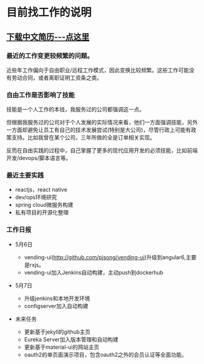 # 目前找工作的说明

## [下载中文简历---点这里](CV-20180425.doc)

### 最近的工作变更较频繁的问题。

近些年工作偏向于自由职业/远程工作模式，因此变换比较频繁。这些工作可能没有劳动合同，或者离职证明工资条之类。

### 自由工作是否影响了技能

技能是一个人工作的本钱，我服务过的公司都强调这一点。

但根据我服务过的公司对于个人发展的实际情况来看，他们一方面强调技能，另外一方面却避免让员工有自己的技术发展尝试(特别是大公司)，尽管行政上可能有政策支持。比如我曾在某个公司，三年所做的全是订单相关实现。

反而在自由实践的过程中，自己掌握了更多的现代应用开发的必须技能，比如前端开发/devops/脚本语言等。

### 最近主要实践

+ reactjs，react native
+ dev/ops环境研究
+ spring cloud微服务构建
+ 私有项目的开源化整理

### 工作日报

+ 5月6日
  + vending-ui(http://github.com/pjsong/vending-ui)升级到angular6,主要是rxjs。
  + vending-ui加入Jenkins自动构建，主动push到dockerhub
+ 5月7日
  + 升级jenkins和本地开发环境
  + configserver加入自动构建

+ 未来任务
  + 更新基于jekyll的github主页
  + Eureka Server加入版本管理和自动构建
  + 更新基于material-ui的网站主页
  + oauth2的单页面演示项目，包含oauth2之外的会员认证等全面功能。